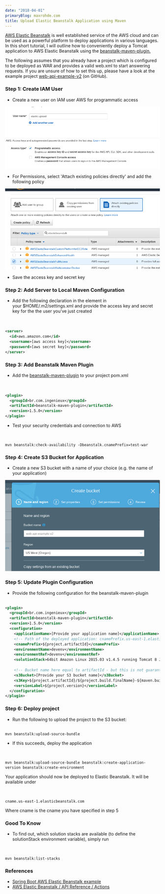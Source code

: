 ```yaml
---
date: "2018-04-01"
primaryBlog: maxrohde.com
title: Upload Elastic Beanstalk Application using Maven
---
```


[AWS Elastic Beanstalk](https://aws.amazon.com/elasticbeanstalk/) is well established service of the AWS cloud and can be used as a powerful platform to deploy applications in various languages. In this short tutorial, I will outline how to conveniently deploy a Tomcat application to AWS Elastic Beanstalk using the [beanstalk-maven-plugin.](http://beanstalker.ingenieux.com.br/beanstalk-maven-plugin)

The following assumes that you already have a project which is configured to be deployed as WAR and provides a valid web.xml to start answering requests. If you are unsure of how to set this up, please have a look at the example project [web-api-example-v2](https://github.com/mxro/web-api-example-v2) (on GitHub).

### Step 1: Create IAM User

- Create a new user on IAM user AWS for programmatic access

![iam](images/iam.png)

- For Permissions, select 'Attach existing policies directly' and add the following policy

![elastic](images/elastic.png)

- Save the access key and secret key

### Step 2: Add Server to Local Maven Configuration

- Add the following declaration in the element in your $HOME/.m2/settings.xml and provide the access key and secret key for the the user you've just created

```xml


<server>
  <id>aws.amazon.com</id>
  <username>[aws access key]</username>
  <password>[aws secret key]</password>
</server>

```

### Step 3: Add Beanstalk Maven Plugin

- Add the [beanstalk-maven-plugin](http://beanstalker.ingenieux.com.br/beanstalk-maven-plugin) to your project pom.xml

```xml


<plugin>
  <groupId>br.com.ingenieux</groupId>
  <artifactId>beanstalk-maven-plugin</artifactId>
  <version>1.5.0</version>
</plugin>

```

- Test your security credentials and connection to AWS

```


mvn beanstalk:check-availability -Dbeanstalk.cnamePrefix=test-war

```

### Step 4: Create S3 Bucket for Application

- Create a new S3 bucket with a name of your choice (e.g. the name of your application)

![bucket](images/bucket.png)

### Step 5: Update Plugin Configuration

- Provide the following configuration for the beanstalk-maven-plugin

```xml

<plugin>
  <groupId>br.com.ingenieux</groupId>
  <artifactId>beanstalk-maven-plugin</artifactId>
  <version>1.5.0</version>
  <configuration>
    <applicationName>[Provide your application name]</applicationName>
    <!-- Path of the deployed application: cnamePrefix.us-east-1.elasticbeanstalk.com -->
    <cnamePrefix>${project.artifactId}</cnamePrefix>
    <environmentName>devenv</environmentName>
    <environmentRef>devenv</environmentRef>
    <solutionStack>64bit Amazon Linux 2015.03 v1.4.5 running Tomcat 8 Java 8</solutionStack>

    <!-- Bucket name here equal to artifactId - but this is not guaranteed      to be available, so therefore the bucket name is given statically -->
    <s3Bucket>[Provide your S3 bucket name]</s3Bucket>
    <s3Key>${project.artifactId}/${project.build.finalName}-${maven.build.timestamp}.war</s3Key>
    <versionLabel>${project.version}</versionLabel>
  </configuration>
</plugin>
```

### Step 6: Deploy project

- Run the following to upload the project to the S3 bucket:

```

mvn beanstalk:upload-source-bundle
```

- If this succeeds, deploy the application

```


mvn beanstalk:upload-source-bundle beanstalk:create-application-version beanstalk:create-environment

```

Your application should now be deployed to Elastic Beanstalk. It will be available under

```


cname.us-east-1.elasticbeanstalk.com

```

Where cname is the cname you have specified in step 5

### Good To Know

- To find out, which solution stacks are available (to define the solutionStack environment variable), simply run

```


mvn beanstalk:list-stacks

```

### References

- [Spring Boot AWS Elastic Beanstalk example](https://exampledriven.wordpress.com/2017/01/09/spring-boot-aws-elastic-beanstalk-example/)
- [AWS Elastic Beanstalk / API Reference / Actions](https://docs.aws.amazon.com/elasticbeanstalk/latest/api/API_Operations.html)